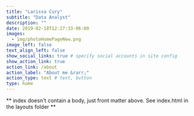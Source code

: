 ```yaml
---
title: "Larissa Cury"
subtitle: "Data Analyst"
description: ""
date: 2019-02-18T12:27:33-06:00
images:
  - img/photoHomePageNew.png
image_left: false
text_align_left: false
show_social_links: true # specify social accounts in site config
show_action_link: true
action_link: /about
action_label: "About me &rarr;"
action_type: text # text, button
type: home
---
```


** index doesn't contain a body, just front matter above.
See index.html in the layouts folder **
